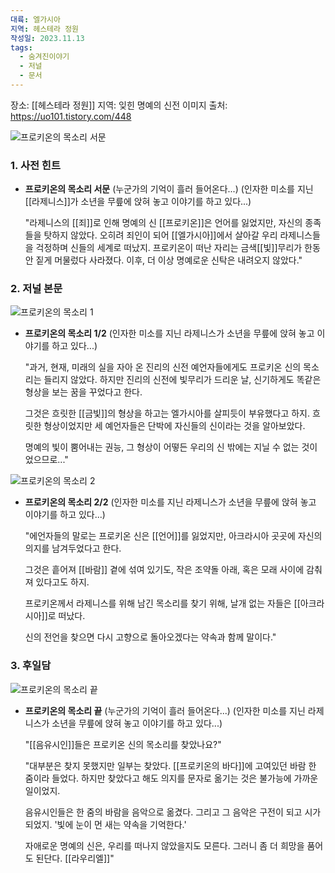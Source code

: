 ```yaml
---
대륙: 엘가시아
지역: 헤스테라 정원
작성일: 2023.11.13
tags:
  - 숨겨진이야기
  - 저널
  - 문서
---
```


장소: [[헤스테라 정원]]
지역: 잊힌 명예의 신전
이미지 출처: https://uo101.tistory.com/448

![프로키온의 목소리 서문](https://img1.daumcdn.net/thumb/R1280x0/?scode=mtistory2&fname=https%3A%2F%2Fblog.kakaocdn.net%2Fdn%2F5XzXu%2FbtrQ0RR4Oso%2FNw6AysEfGVisIPR7fsvYk1%2Fimg.jpg)

### 1. 사전 힌트

- **프로키온의 목소리 서문**
	(누군가의 기억이 흘러 들어온다...)
	(인자한 미소를 지닌 [[라제니스]]가 소년을 무릎에 앉혀 놓고 이야기를 하고 있다...)

	"라제니스의 [[죄]]로 인해 명예의 신 [[프로키온]]은 언어를 잃었지만, 자신의 종족들을 탓하지 않았다. 오히려 죄인이 되어 [[엘가시아]]에서 살아갈 우리 라제니스들을 걱정하며 신들의 세계로 떠났지. 프로키온이 떠난 자리는 금색[[빛]]무리가 한동안 짙게 머물렀다 사라졌다.
	이후, 더 이상 명예로운 신탁은 내려오지 않았다."


### 2. 저널 본문

![프로키온의 목소리 1](https://img1.daumcdn.net/thumb/R1280x0/?scode=mtistory2&fname=https%3A%2F%2Fblog.kakaocdn.net%2Fdn%2FbFlDao%2FbtrQYW1CjKE%2FVXj0DGxt9KBhzk2GjeEt7K%2Fimg.jpg)

- **프로키온의 목소리 1/2**
	(인자한 미소를 지닌 라제니스가 소년을 무릎에 앉혀 놓고 이야기를 하고 있다...)
	
	"과거, 현재, 미래의 실을 자아 온 진리의 신전 예언자들에게도 프로키온 신의 목소리는 들리지 않았다. 하지만 진리의 신전에 빛무리가 드리운 날, 신기하게도 똑같은 형상을 보는 꿈을 꾸었다고 한다.
	
	그것은 흐릿한 [[금빛]]의 형상을 하고는 엘가시아를 살피듯이 부유했다고 하지. 흐릿한 형상이었지만 세 예언자들은 단박에 자신들의 신이라는 것을 알아보았다.

	명예의 빛이 뿜어내는 권능, 그 형상이 어떻든 우리의 신 밖에는 지닐 수 없는 것이었으므로..."




![프로키온의 목소리 2](https://img1.daumcdn.net/thumb/R1280x0/?scode=mtistory2&fname=https%3A%2F%2Fblog.kakaocdn.net%2Fdn%2FbXWbwI%2FbtrQY2gkPte%2FreDlcfiwLn8ocYTttUechk%2Fimg.jpg)

- **프로키온의 목소리 2/2**
	(인자한 미소를 지닌 라제니스가 소년을 무릎에 앉혀 놓고 이야기를 하고 있다...)
	
	"에언자들의 말로는 프로키온 신은 [[언어]]를 잃었지만, 아크라시아 곳곳에 자신의 의지를 남겨두었다고 한다.
	
	그것은 흩어져 [[바람]] 곁에 섞여 있기도, 작은 조약돌 아래, 혹은 모래 사이에 감춰져 있다고도 하지.
	
	프로키온께서 라제니스를 위해 남긴 목소리를 찾기 위해, 날개 없는 자들은 [[아크라시아]]로 떠났다.
	
	신의 전언을 찾으면 다시 고향으로 돌아오겠다는 약속과 함께 말이다."




### 3. 후일담

![프로키온의 목소리 끝](https://img1.daumcdn.net/thumb/R1280x0/?scode=mtistory2&fname=https%3A%2F%2Fblog.kakaocdn.net%2Fdn%2FcJgl9A%2FbtrQZ36zodO%2FsfA5XK1McE5jVBO9tl1Ht0%2Fimg.jpg)

- **프로키온의 목소리 끝**
	(누군가의 기억이 흘러 들어온다...)
	(인자한 미소를 지닌 라제니스가 소년을 무릎에 앉혀 놓고 이야기를 하고 있다...)
	
	"[[음유시인]]들은 프로키온 신의 목소리를 찾았나요?"
	
	"대부분은 찾지 못했지만 일부는 찾았다. [[프로키온의 바다]]에 고여있던 바람 한 줌이라 들었다. 하지만 찾았다고 해도 의지를 문자로 옮기는 것은 불가능에 가까운 일이었지.
	
	음유시인들은 한 줌의 바람을 음악으로 옮겼다. 그리고 그 음악은 구전이 되고 시가 되었지. '빛에 눈이 먼 새는 약속을 기억한다.' 
	
	자애로운 명예의 신은, 우리를 떠나지 않았을지도 모른다. 그러니 좀 더 희망을 품어도 된단다. [[라우리엘]]"
